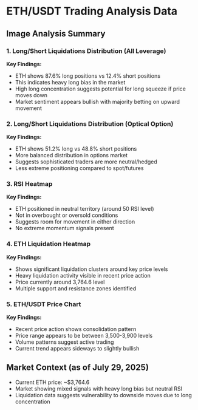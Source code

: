 # ETH/USDT Trading Analysis Data

## Image Analysis Summary

### 1. Long/Short Liquidations Distribution (All Leverage)
**Key Findings:**
- ETH shows 87.6% long positions vs 12.4% short positions
- This indicates heavy long bias in the market
- High long concentration suggests potential for long squeeze if price moves down
- Market sentiment appears bullish with majority betting on upward movement

### 2. Long/Short Liquidations Distribution (Optical Option)
**Key Findings:**
- ETH shows 51.2% long vs 48.8% short positions
- More balanced distribution in options market
- Suggests sophisticated traders are more neutral/hedged
- Less extreme positioning compared to spot/futures

### 3. RSI Heatmap
**Key Findings:**
- ETH positioned in neutral territory (around 50 RSI level)
- Not in overbought or oversold conditions
- Suggests room for movement in either direction
- No extreme momentum signals present

### 4. ETH Liquidation Heatmap
**Key Findings:**
- Shows significant liquidation clusters around key price levels
- Heavy liquidation activity visible in recent price action
- Price currently around 3,764.6 level
- Multiple support and resistance zones identified

### 5. ETH/USDT Price Chart
**Key Findings:**
- Recent price action shows consolidation pattern
- Price range appears to be between 3,500-3,900 levels
- Volume patterns suggest active trading
- Current trend appears sideways to slightly bullish

## Market Context (as of July 29, 2025)
- Current ETH price: ~$3,764.6
- Market showing mixed signals with heavy long bias but neutral RSI
- Liquidation data suggests vulnerability to downside moves due to long concentration

